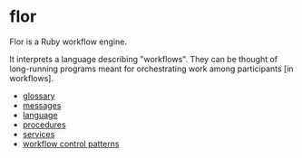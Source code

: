 
# flor

Flor is a Ruby workflow engine.

It interprets a language describing "workflows". They can be thought of long-running programs meant for orchestrating work among participants \[in workflows\].

* [glossary](glossary.md)
* [messages](messages.md)
* [language](language.md)
* [procedures](procedures/)
* [services](services/)
* [workflow control patterns](patterns.md)

